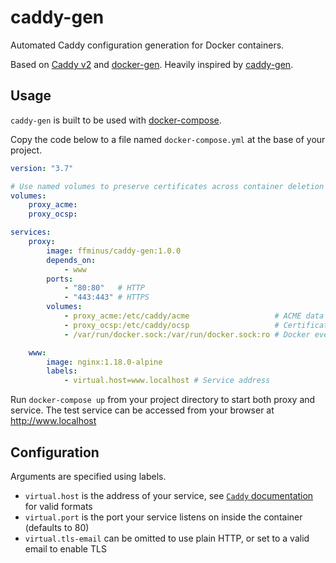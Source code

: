 caddy-gen
=========

Automated Caddy configuration generation for Docker containers.

Based on [Caddy v2](https://hub.docker.com/_/caddy) and [docker-gen](https://github.com/jwilder/docker-gen). Heavily inspired by [caddy-gen](https://github.com/wemake-services/caddy-gen).

Usage
-----

`caddy-gen` is built to be used with [docker-compose](https://docs.docker.com/compose/).

Copy the code below to a file named `docker-compose.yml` at the base of your project.

```yaml
version: "3.7"

# Use named volumes to preserve certificates across container deletion
volumes:
    proxy_acme:
    proxy_ocsp:

services:
    proxy:
        image: ffminus/caddy-gen:1.0.0
        depends_on:
            - www
        ports:
            - "80:80"   # HTTP
            - "443:443" # HTTPS
        volumes:
            - proxy_acme:/etc/caddy/acme                   # ACME data
            - proxy_ocsp:/etc/caddy/ocsp                   # Certificates
            - /var/run/docker.sock:/var/run/docker.sock:ro # Docker events

    www:
        image: nginx:1.18.0-alpine
        labels:
            - virtual.host=www.localhost # Service address
```

Run `docker-compose up` from your project directory to start both proxy and service.
The test service can be accessed from your browser at http://www.localhost


Configuration
-------------

Arguments are specified using labels.

- `virtual.host` is the address of your service, see [`Caddy` documentation](https://caddyserver.com/docs/caddyfile/concepts#addresses) for valid formats
- `virtual.port` is the port your service listens on inside the container (defaults to 80)
- `virtual.tls-email` can be omitted to use plain HTTP, or set to a valid email to enable TLS

